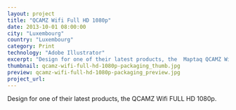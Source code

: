 ```yaml
---
layout: project
title: "QCAMZ Wifi Full HD 1080p"
date: 2013-10-01 08:00:00
city: "Luxembourg"
country: "Luxembourg"
category: Print
technology: "Adobe Illustrator"
excerpt: "Design for one of their latest products, the  Maptaq QCAMZ Wifi FULL HD 1080p."
thumbnail: qcamz-wifi-full-hd-1080p-packaging_thumb.jpg
preview: qcamz-wifi-full-hd-1080p-packaging_preview.jpg
project_url:
---
```


Design for one of their latest products, the QCAMZ Wifi FULL HD 1080p.
